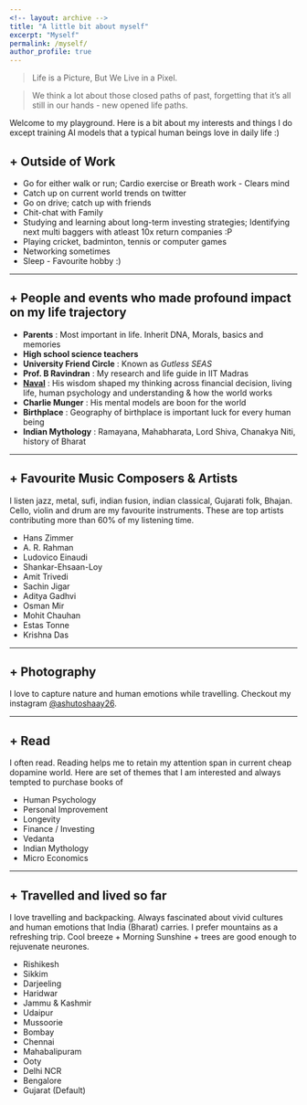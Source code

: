 ```yaml
---
<!-- layout: archive -->
title: "A little bit about myself"
excerpt: "Myself"
permalink: /myself/
author_profile: true
---
```


> Life is a Picture, But We Live in a Pixel.

> We think a lot about those closed paths of past, forgetting that it’s all still in our hands - new opened life paths. 

Welcome to my playground. Here is a bit about my interests and things I do except training AI models that a typical human beings love in daily life :)


## + **Outside of Work**
- Go for either walk or run; Cardio exercise or Breath work - Clears mind
- Catch up on current world trends on twitter
- Go on drive; catch up with friends
- Chit-chat with Family 
- Studying and learning about long-term investing strategies; Identifying next multi baggers with atleast 10x return companies :P
- Playing cricket, badminton, tennis or computer games
- Networking sometimes
- Sleep - Favourite hobby :)

---


## + **People and events who made profound impact on my life trajectory** 
- **Parents** : Most important in life. Inherit DNA, Morals, basics and memories
- **High school science teachers**
- **University Friend Circle** : Known as *Gutless SEAS*
- **Prof. B Ravindran** : My research and life guide in IIT Madras
- **[Naval](https://nav.al/)** : His wisdom shaped my thinking across financial decision, living life, human psychology and understanding & how the world works 
- **Charlie Munger** : His mental models are boon for the world
- **Birthplace** : Geography of birthplace is important luck for every human being
- **Indian Mythology** : Ramayana, Mahabharata, Lord Shiva, Chanakya Niti, history of Bharat 

---

## + **Favourite Music Composers & Artists**
I listen jazz, metal, sufi, indian fusion, indian classical, Gujarati folk, Bhajan. Cello, violin and drum are my favourite instruments. These are top artists contributing more than 60% of my listening time. 
- Hans Zimmer
- A. R. Rahman
- Ludovico Einaudi
- Shankar-Ehsaan-Loy
- Amit Trivedi
- Sachin Jigar
- Aditya Gadhvi
- Osman Mir
- Mohit Chauhan
- Estas Tonne
- Krishna Das

---

## + **Photography**
I love to capture nature and human emotions while travelling. Checkout my instagram [@ashutoshaay26](https://instagram.com/ashutoshaay26/).

---

## + **Read**
I often read. Reading helps me to retain my attention span in current cheap dopamine world. Here are set of themes that I am interested and always tempted to purchase books of
- Human Psychology
- Personal Improvement
- Longevity
- Finance / Investing
- Vedanta
- Indian Mythology
- Micro Economics

---

## + **Travelled and lived so far**
I love travelling and backpacking. Always fascinated about vivid cultures and human emotions that India (Bharat) carries. I prefer mountains as a refreshing trip. Cool breeze + Morning Sunshine + trees are good enough to rejuvenate neurones.
- Rishikesh
- Sikkim
- Darjeeling
- Haridwar
- Jammu & Kashmir
- Udaipur
- Mussoorie
- Bombay
- Chennai
- Mahabalipuram
- Ooty 
- Delhi NCR
- Bengalore 
- Gujarat (Default)
